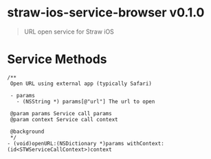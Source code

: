# straw-ios-service-browser v0.1.0

> URL open service for Straw iOS

# Service Methods

```
/**
 Open URL using external app (typically Safari)

 - params
   - (NSString *) params[@"url"] The url to open

 @param params Service call params
 @param context Service call context

 @background
 */
- (void)openURL:(NSDictionary *)params withContext:(id<STWServiceCallContext>)context
```
